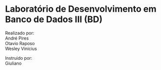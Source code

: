 # Laboratório de Desenvolvimento em Banco de Dados III (BD)

Realizado por:  
André Pires  
Otavio Raposo  
Wesley Vinicius  

Instruido por:  
Giuliano
  

